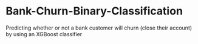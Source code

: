 # Bank-Churn-Binary-Classification
Predicting whether or not a bank customer will churn (close their account) by using an XGBoost classifier
